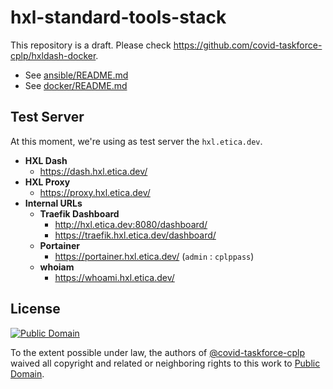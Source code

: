 # hxl-standard-tools-stack
This repository is a draft. Please check <https://github.com/covid-taskforce-cplp/hxldash-docker>.

- See [ansible/README.md](ansible/README.md)
- See [docker/README.md](ansible/README.md)

## Test Server

At this moment, we're using as test server the `hxl.etica.dev`.

- **HXL Dash**
  - <https://dash.hxl.etica.dev/>
- **HXL Proxy**
  - <https://proxy.hxl.etica.dev/>
- **Internal URLs**
  - **Traefik Dashboard**
    - <http://hxl.etica.dev:8080/dashboard/>
    - <https://traefik.hxl.etica.dev/dashboard/>
  - **Portainer**
    - <https://portainer.hxl.etica.dev/> (`admin` : `cplppass`)
  - **whoiam**
    - <https://whoami.hxl.etica.dev/>

## License

[![Public Domain](https://i.creativecommons.org/p/zero/1.0/88x31.png)](UNLICENSE)

To the extent possible under law, the authors of [@covid-taskforce-cplp](https://github.com/covid-taskforce-cplp)
waived all copyright and related or neighboring rights to this work to
[Public Domain](UNLICENSE).
